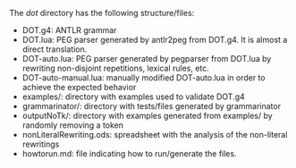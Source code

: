 The *dot* directory has the following structure/files:
  - DOT.g4: ANTLR grammar
  - DOT.lua: PEG parser generated by antlr2peg from DOT.g4. It is almost a direct translation.
  - DOT-auto.lua: PEG parser generated by pegparser from DOT.lua by rewriting non-disjoint repetitions, lexical rules, etc.
  - DOT-auto-manual.lua: manually modified DOT-auto.lua in order to achieve the expected behavior
  - examples/: directory with examples used to validate DOT.g4
  - grammarinator/: directory with tests/files generated by grammarinator
  - outputNoTk/: directory with examples generated from examples/ by randomly removing a token
  - nonLiteralRewriting.ods: spreadsheet with the analysis of the non-literal rewritings
  - howtorun.md: file indicating how to run/generate the files.
